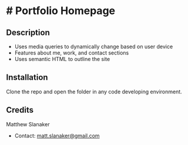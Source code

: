 # # Portfolio Homepage
## Description
- Uses media queries to dynamically change based on user device
- Features about me, work, and contact sections
- Uses semantic HTML to outline the site
## Installation
Clone the repo and open the folder in any code developing environment.
## Credits
Matthew Slanaker
- Contact: matt.slanaker@gmail.com
